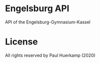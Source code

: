# Engelsburg API
API of the Engelsburg-Gymnasium-Kassel

# License
All rights reserved by Paul Huerkamp (2020)

